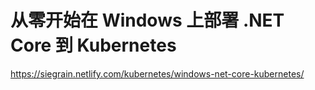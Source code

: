 # 从零开始在 Windows 上部署 .NET Core 到 Kubernetes
https://siegrain.netlify.com/kubernetes/windows-net-core-kubernetes/
